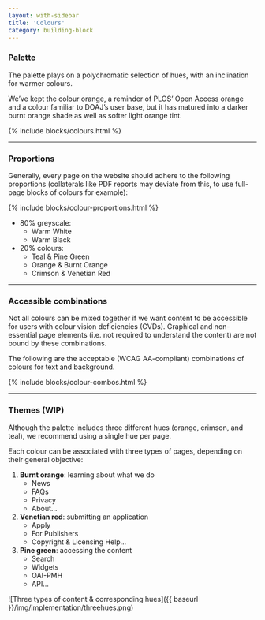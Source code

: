```yaml
---
layout: with-sidebar
title: 'Colours'
category: building-block
---
```


### Palette

The palette plays on a polychromatic selection of hues, with an inclination for warmer colours.

We’ve kept the colour orange, a reminder of PLOS’ Open Access orange and a colour familiar to DOAJ’s user base, but it has matured into a darker burnt orange shade as well as softer light orange tint.

{% include blocks/colours.html %}

---

### Proportions

Generally, every page on the website should adhere to the following proportions (collaterals like PDF reports may deviate from this, to use full-page blocks of colours for example):

{% include blocks/colour-proportions.html %}

- 80% greyscale:
  - Warm White
  - Warm Black
- 20% colours:
  - Teal & Pine Green
  - Orange & Burnt Orange
  - Crimson & Venetian Red

---

### Accessible combinations

Not all colours can be mixed together if we want content to be accessible for users with colour vision deficiencies (CVDs). Graphical and non-essential page elements (i.e. not required to understand the content) are not bound by these combinations.

The following are the acceptable (WCAG AA-compliant) combinations of colours for text and background.

{% include blocks/colour-combos.html %}

---

### Themes (WIP)

Although the palette includes three different hues (orange, crimson, and teal), we recommend using a single hue per page.

Each colour can be associated with three types of pages, depending on their general objective:
1. **Burnt orange**: learning about what we do
   - News
   - FAQs
   - Privacy
   - About…
2. **Venetian red**: submitting an application
   - Apply
   - For Publishers
   - Copyright & Licensing Help…
3. **Pine green**: accessing the content
   - Search
   - Widgets
   - OAI-PMH
   - API…

![Three types of content & corresponding hues]({{ baseurl }}/img/implementation/threehues.png)
